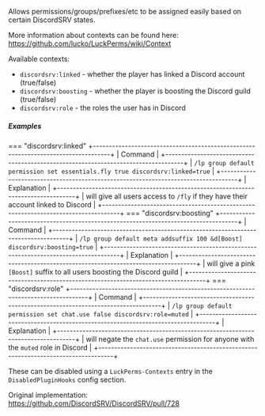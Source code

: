 Allows permissions/groups/prefixes/etc to be assigned easily based on certain DiscordSRV states.

More information about contexts can be found here: https://github.com/lucko/LuckPerms/wiki/Context

Available contexts:

* `discordsrv:linked` - whether the player has linked a Discord account (true/false)
* `discordsrv:boosting` - whether the player is boosting the Discord guild (true/false)
* `discordsrv:role` - the roles the user has in Discord

##### Examples

=== "discordsrv:linked"
    +-----------------------------------------------------------------------------------+
    | Command                                                                           |
    +-----------------------------------------------------------------------------------+
    | `/lp group default permission set essentials.fly true discordsrv:linked=true`     |
    +-----------------------------------------------------------------------------------+
    | Explanation                                                                       |
    +-----------------------------------------------------------------------------------+
    | will give all users access to `/fly` if they have their account linked to Discord |
    +-----------------------------------------------------------------------------------+
=== "discordsrv:boosting"
    +-----------------------------------------------------------------------------------+
    | Command                                                                           |
    +-----------------------------------------------------------------------------------+
    | `/lp group default meta addsuffix 100 &d[Boost] discordsrv:boosting=true`         |
    +-----------------------------------------------------------------------------------+
    | Explanation                                                                       |
    +-----------------------------------------------------------------------------------+
    | will give a pink `[Boost]` suffix to all users boosting the Discord guild         |
    +-----------------------------------------------------------------------------------+
=== "discordsrv:role"
    +-----------------------------------------------------------------------------------+
    | Command                                                                           |
    +-----------------------------------------------------------------------------------+
    | `/lp group default permission set chat.use false discordsrv:role=muted`           |
    +-----------------------------------------------------------------------------------+
    | Explanation                                                                       |
    +-----------------------------------------------------------------------------------+
    | will negate the `chat.use` permission for anyone with the `muted` role in Discord |
    +-----------------------------------------------------------------------------------+


These can be disabled using a `LuckPerms-Contexts` entry in the `DisabledPluginHooks` config section.

Original implementation: https://github.com/DiscordSRV/DiscordSRV/pull/728